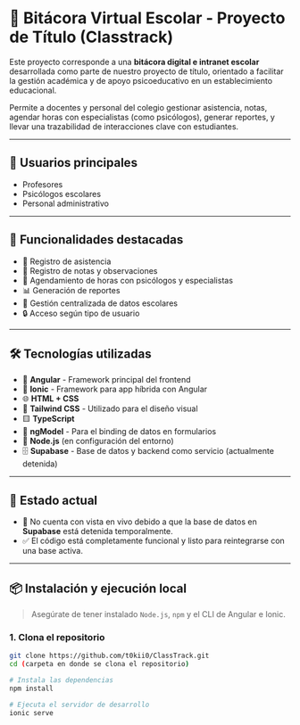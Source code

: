 # 📘 Bitácora Virtual Escolar - Proyecto de Título (Classtrack)

Este proyecto corresponde a una **bitácora digital e intranet escolar** desarrollada como parte de nuestro proyecto de título, orientado a facilitar la gestión académica y de apoyo psicoeducativo en un establecimiento educacional.

Permite a docentes y personal del colegio gestionar asistencia, notas, agendar horas con especialistas (como psicólogos), generar reportes, y llevar una trazabilidad de interacciones clave con estudiantes.

---

## 👥 Usuarios principales

- Profesores
- Psicólogos escolares
- Personal administrativo

---

## 🧠 Funcionalidades destacadas

- 📅 Registro de asistencia
- 📝 Registro de notas y observaciones
- 🧠 Agendamiento de horas con psicólogos y especialistas
- 📊 Generación de reportes
- 📂 Gestión centralizada de datos escolares
- 🔒 Acceso según tipo de usuario

---

## 🛠️ Tecnologías utilizadas

- 🧩 **Angular** - Framework principal del frontend
- 📱 **Ionic** - Framework para app híbrida con Angular
- 🌐 **HTML + CSS**
- 🎨 **Tailwind CSS** - Utilizado para el diseño visual
- 🟨 **TypeScript**
- 🔄 **ngModel** - Para el binding de datos en formularios
- 🧠 **Node.js** (en configuración del entorno)
- 🗄️ **Supabase** - Base de datos y backend como servicio (actualmente detenida)

---

## 🧪 Estado actual

- 🛑 No cuenta con vista en vivo debido a que la base de datos en **Supabase** está detenida temporalmente.
- ✅ El código está completamente funcional y listo para reintegrarse con una base activa.

---

## 📦 Instalación y ejecución local

> Asegúrate de tener instalado `Node.js`, `npm` y el CLI de Angular e Ionic.

### 1. Clona el repositorio

```bash
git clone https://github.com/t0kii0/ClassTrack.git
cd (carpeta en donde se clona el repositorio)

# Instala las dependencias
npm install

# Ejecuta el servidor de desarrollo
ionic serve






